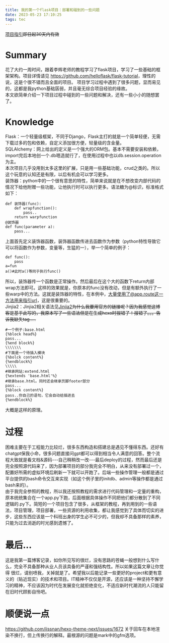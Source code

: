 ```yaml
---
title: 我的第一个flask项目：部署和碰到的一些问题
date: 2023-05-23 17:10:25
tags: tec
---
```

[项目指引](http://motongz.pythonanywhere.com/)~~即日起30天内有效~~  

Summary
==================
花了大约一周时间，跟着李辉老师的教程学习了flask项目，学习了一些基础的框架架构。项目详情请见
<https://github.com/helloflask/flask-tutorial>，理性的说，这是个很不错而且全面的项目。
项目学习过程中遇到了很多问题，显而易见的，这都是我python基础孱弱，并且毫无综合项目经验的缘故。  
本文欲简单介绍一下项目过程中碰到的一些问题和解决，还有一些小小的随想罢了。

Knowledge
===============
Flask：一个轻量级框架，不同于Django，Flask主打的就是一个简单轻便，无需下载过多的包和依赖，自定义添加很方便，轻量级的含金量。  
SQLAlchemy：网上给出的定义是一个强大的ORM包。基本不需要安装和依赖，import完后本地创一个.db嗯造就行了，在使用过程中也以db.session.operation为主。  
本次项目几乎没用到太多这里的扩展，只是用一些基础功能，crud之类的。所以这个玩意的认知还是有限，以后有机会可以学习更多。  
装饰器：python中的一个很有意思的特性，简单来说就是在不想改变内部代码的情况下给他附赠一些功能，让他执行时可以执行更多。语法糖为@标识，标准格式如下：  
    
    def 装饰器(func):
        def wrapfunction():
            pass..
        return warpfunction
    @装饰器
    def func(parameter a):
        pass...     
上面首先定义装饰器函数，装饰器函数传进去函数作为参数（python特性导致它可以将函数作为参数，变量等，生猛的一），举一个简单的例子：  

    def func():
        pass
    a=fun
    a()#此时a()等同于执行func()
所以，装饰器传一个函数是正常操作。然后最后在这个大的函数下return内部wrap方法即可。这样的效果就是，你原本的func没有改动，但是有额外执行了一些warp中的方法。这就是装饰器的特性，在本例中，大量使用了@app.route这一方法用来指引url，这是很重要的。  
Jinjia2：Jinjia2相关语法见[Jinjia2](https://docs.jinkan.org/docs/jinja2/)~~为什么我要用官方的链接呢？因为我感觉这博客是基于此写的，我原本写了一些语法但是在生成hexo时报错了！报错了。。。告诉我缺失tag.....~~

    #一个例子:base.html
    {%block head%}
    pass...
    {%end block%}
    \\\\\\\
    #下面是一个待插入模块
    {%bolck content%}
    {%endblock%}
    \\\\\
    #继承网站:extend.html
    {%extends 'base.html'%}
    #继承base.html。同时还会继承页脚footer部分
    pass...
    {%block content%}
    pass..你自己的语句，它会自动给插进去
    {%endblock%}
大概是这样的原理。
  
过程
============
困难主要在于工程能力比较烂，很多东西构造和搭建总是遇见不懂得东西。还好有chatgpt保我小命，很多问题直接问gpt都可以得到相当令人满意的回答。整个流程大致就是看文档&源码---自己稍稍改一改---最后deploy的过程，然而最后还是完全按照源代码来了，因为部署项目的部分我完全不明白，从来没有部署过一个，配置好所需的虚拟环境后刷新一下就可以开跑了。后端一些操作管理一般都是通过平台提供的bash命令交互来实现（如这个例子里的initdb、admin等操作都是通过bash来的）。   
由于我完全参照的教程，所以我还按照教程的需求进行代码管理和一定量的重构，原本统统集合在一个app.py下跑，后面根据具体操作不同把他们都分散到了不同逻辑的.py下。简短的一个项目包含了很多，从框架的教程，再到用到的一些语法，项目管理，项目部署，一些资源的利用收集，都让我感觉到了具体而切实的进步，这些东西应该是一个科班出身的学生必不可少的，但我却不具备那样的素养，只能为过去消逝的时光感到遗憾了。   
 
最后...
=================
这是我第一篇博客记录，如你所见写的很烂，没有思路的苍蝇一般想到什么写什么，完全不具备那种从业人员该具备的严谨和强结构性。所以如果这篇文章让你觉得
很烂，请别喷我，关掉就是了。希望我以后能记录一些更好的project和更有意义的（贴近现实）的技术和项目。IT精神不仅仅是开源，还应该是一种坚持不懈学习的精神，不应该因为时代在发展变化就拒绝变化，不适应新时代潮流的人只能留在旧时代顾影自怜吧。  

顺便说一点
================
<https://github.com/iissnan/hexo-theme-next/issues/1672> 关于回车在本地渲染不换行，但上传换行的解释。最根源的问题是mark中的gfm选项。